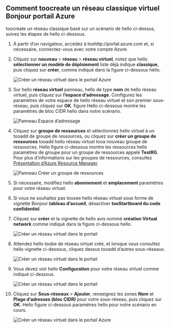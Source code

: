 ## <a name="how-toocreate-a-classic-vnet-in-hello-azure-portal"></a>Comment toocreate un réseau classique virtuel Bonjour portail Azure
toocreate un réseau classique basé sur un scénario de hello ci-dessus, suivez les étapes de hello ci-dessous.

1. À partir d’un navigateur, accédez à toohttp://portal.azure.com et, si nécessaire, connectez-vous avec votre compte Azure.
2. Cliquez sur **nouveau** > **réseau** > **réseau virtuel**, notez que hello **sélectionner un modèle de déploiement** liste déjà indique **classique**, puis cliquez sur **créer**, comme indiqué dans la figure ci-dessous hello.
   
    ![Créer un réseau virtuel dans le portail Azure](./media/virtual-networks-create-vnet-classic-pportal-include/vnet-create-pportal-figure1.gif)
3. Sur hello **réseau virtuel** panneau, hello de type **nom** de hello réseau virtuel, puis cliquez sur **l’espace d’adressage**. Configurez les paramètres de votre espace de hello réseau virtuel et son premier sous-réseau, puis cliquez sur **OK**. figure Hello ci-dessous montre les paramètres de bloc CIDR hello dans notre scénario.
   
    ![Panneau Espace d’adressage](./media/virtual-networks-create-vnet-classic-pportal-include/vnet-create-pportal-figure2.png)
4. Cliquez sur **groupe de ressources** et sélectionnez hello virtuel à un tooadd de groupe de ressources, ou cliquez sur **créer un groupe de ressources** tooadd hello réseau virtuel tooa nouveau groupe de ressources. Hello figure ci-dessous montre les ressources hello paramètres de groupe pour un groupe de ressources appelé **TestRG**. Pour plus d’informations sur les groupes de ressources, consultez [Présentation d’Azure Resource Manager](../articles/azure-resource-manager/resource-group-overview.md#resource-groups).
   
    ![Panneau Créer un groupe de ressources](./media/virtual-networks-create-vnet-classic-pportal-include/vnet-create-pportal-figure3.png)
5. Si nécessaire, modifiez hello **abonnement** et **emplacement** paramètres pour votre réseau virtuel. 
6. Si vous ne souhaitez pas toosee hello réseau virtuel sous forme de vignette Bonjour **tableau d’accueil**, désactiver **tooStartboard du code confidentiel**. 
7. Cliquez sur **créer** et la vignette de hello avis nommé **création Virtual network** comme indiqué dans la figure ci-dessous hello.
   
    ![Créer un réseau virtuel dans le portail](./media/virtual-networks-create-vnet-classic-pportal-include/vnet-create-pportal-figure4.png)
8. Attendez hello toobe de réseau virtuel créé, et lorsque vous consultez hello vignette ci-dessous, cliquez dessus tooadd d’autres sous-réseaux.
   
    ![Créer un réseau virtuel dans le portail](./media/virtual-networks-create-vnet-classic-pportal-include/vnet-create-pportal-figure5.png)
9. Vous devez voir hello **Configuration** pour votre réseau virtuel comme indiqué ci-dessous. 
   
    ![Créer un réseau virtuel dans le portail](./media/virtual-networks-create-vnet-classic-pportal-include/vnet-create-pportal-figure6.png)
10. Cliquez sur **Sous-réseaux** > **Ajouter**, renseignez les zones **Nom** et **Plage d’adresses (bloc CIDR)** pour votre sous-réseau, puis cliquez sur **OK**. Hello figure ci-dessous paramètres hello pour notre scénario en cours.
    
    ![Créer un réseau virtuel dans le portail Azure](./media/virtual-networks-create-vnet-classic-pportal-include/vnet-create-pportal-figure7.gif)

